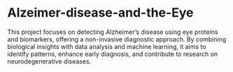 # Alzeimer-disease-and-the-Eye
This project focuses on detecting Alzheimer’s disease using eye proteins and biomarkers, offering a non-invasive diagnostic approach. By combining biological insights with data analysis and machine learning, it aims to identify patterns, enhance early diagnosis, and contribute to research on neurodegenerative diseases.
